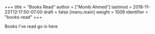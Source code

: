 +++
title = "Books Read"
author = ["Monib Ahmed"]
lastmod = 2018-11-23T12:17:50-07:00
draft = false
[menu.main]
  weight = 1009
  identifier = "books-read"
+++

Books I've read go in here
